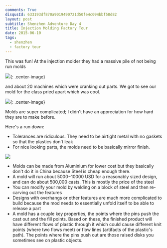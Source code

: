 ```yaml
---
comments: True
disqusId: 633193df870a9019490721d50fe4c094bbf58d82
layout: post
subtitle: Shenzhen Adventure Day 4
title: Injection Molding Factory Tour
date: 2015-06-10
tags:
  - shenzhen
  - factory tour
---
```



This was fun! At the injection molder they had a massive pile of not being run molds

![](https://www.dropbox.com/s/hj1nb7x8d7s7ugo/IMG_0015.JPG?raw=1){: .center-image}

and about 20 machines which were cranking out parts. We got to see our mold for the class pried apart which was cool.


![](https://www.dropbox.com/s/llkyy6q9898izvm/IMG_0017.JPG?raw=1){: .center-image}

Molds are super complicated; I didn't have an appreciation for how hard they are to make before.

Here's a run down:

- Tolerances are ridiculous. They need to be airtight metal with no gaskets so that the plastics don't leak
- For nice looking parts, the molds need to be basically mirror finish.

![](https://www.dropbox.com/s/ciab2zcmuppm1vx/IMG_0018.JPG?raw=1)

- Molds can be made from Aluminium for lower cost but they basically don't do it in China because Steel is cheap enough there.
- A mold will run about $5000-$10000 USD for a reasonably sized design, and can do about 500,000 casts. This is mostly the price of the steel
- You can modify your mold by welding on a block of steel and then re-carving out the features
- Designs with overhangs or other features are much more complicated to build because the mod needs to essentially unfold itself to be able to release a part
- A mold has a couple key properties, the points where the pins push the cast out and the fill points. Based on these, the finished product will have different flows of plastic through it which could cause different knit points (where two flows meet) or flow lines (artifacts of the plastic's path). The points where the pins push out are those raised disks you sometimes see on plastic objects.


